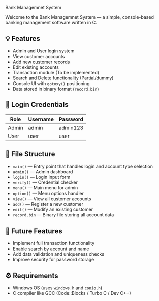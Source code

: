  Bank Managemnet System

Welcome to the  Bank Managemnet System — a simple, console-based banking management software written in C.

## 💡 Features

- Admin and User login system
- View customer accounts
- Add new customer records
- Edit existing accounts
- Transaction module (To be implemented)
- Search and Delete functionality (Partial/dummy)
- Console UI with `gotoxy()` positioning
- Data stored in binary format (`record.bin`)

## 🔐 Login Credentials

| Role      | Username | Password  |
|-----------|----------|-----------|
| Admin     | admin    | admin123  |
| User      | user     | user      |

## 📁 File Structure

- `main()` — Entry point that handles login and account type selection
- `admin()` — Admin dashboard
- `login()` — Login input form
- `verify()` — Credential checker
- `menu()` — Main menu for admin
- `option()` — Menu options handler
- `view()` — View all customer accounts
- `add()` — Register a new customer
- `edit()` — Modify an existing customer
- `record.bin` — Binary file storing all account data

## 🧪 Future Features

- Implement full transaction functionality
- Enable search by account and name
- Add data validation and uniqueness checks
- Improve security for password storage

## ⚙️ Requirements

- Windows OS (uses `windows.h` and `conio.h`)
- C compiler like GCC (Code::Blocks / Turbo C / Dev C++)

